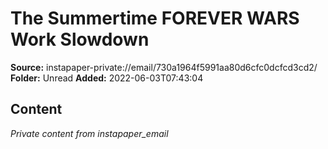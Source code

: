 # The Summertime FOREVER WARS Work Slowdown

**Source:** instapaper-private://email/730a1964f5991aa80d6cfc0dcfcd3cd2/
**Folder:** Unread
**Added:** 2022-06-03T07:43:04




## Content
*Private content from instapaper_email*
